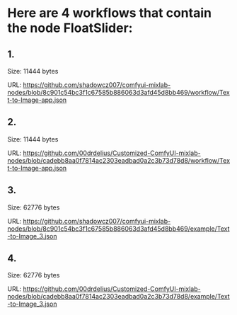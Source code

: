 # Here are 4 workflows that contain the node FloatSlider:

## 1. 

Size: 11444 bytes

URL: https://github.com/shadowcz007/comfyui-mixlab-nodes/blob/8c901c54bc3f1c67585b886063d3afd45d8bb469/workflow/Text-to-Image-app.json

## 2. 

Size: 11444 bytes

URL: https://github.com/00drdelius/Customized-ComfyUI-mixlab-nodes/blob/cadebb8aa0f7814ac2303eadbad0a2c3b73d78d8/workflow/Text-to-Image-app.json

## 3. 

Size: 62776 bytes

URL: https://github.com/shadowcz007/comfyui-mixlab-nodes/blob/8c901c54bc3f1c67585b886063d3afd45d8bb469/example/Text-to-Image_3.json

## 4. 

Size: 62776 bytes

URL: https://github.com/00drdelius/Customized-ComfyUI-mixlab-nodes/blob/cadebb8aa0f7814ac2303eadbad0a2c3b73d78d8/example/Text-to-Image_3.json

